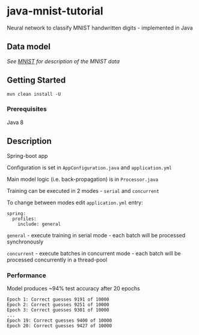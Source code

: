 # java-mnist-tutorial

Neural network to classify MNIST handwritten digits - implemented in Java

## Data model

*See [MNIST](http://yann.lecun.com/exdb/mnist/) for description of the MNIST data*

## Getting Started

```
mvn clean install -U
```

### Prerequisites

Java 8

## Description
Spring-boot app

Configuration is set in `AppConfiguration.java` and `application.yml`

Main model logic (i.e. back-propagation) is in `Processor.java`

Training can be executed in 2 modes - `serial` and `concurrent`

To change between modes edit `application.yml` entry:
```
spring:
  profiles:
    include: general
```
`general` - execute training in serial mode - each batch will be processed synchronously

`concurrent` - execute batches in concurrent mode - each batch will be processed concurrently in a thread-pool

### Performance

Model produces ~94% test accuracy after 20 epochs
```
Epoch 1: Correct guesses 9191 of 10000
Epoch 2: Correct guesses 9251 of 10000
Epoch 3: Correct guesses 9301 of 10000
...
Epoch 19: Correct guesses 9400 of 10000
Epoch 20: Correct guesses 9427 of 10000
```
